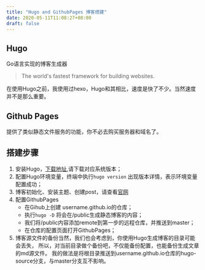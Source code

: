 ```yaml
---
title: "Hugo and GithubPages 博客搭建"
date: 2020-05-11T11:08:27+08:00
draft: false
---
```


## Hugo
Go语言实现的博客生成器
> The world's fastest framework for building websites.

在使用Hugo之前，我使用过hexo，Hugo和其相比，速度是快了不少。当然速度并不是那么重要。

## Github Pages

提供了类似静态文件服务的功能，你不必去购买服务器和域名了。

## 搭建步骤

1. 安装Hugo，[下载地址](https://github.com/gohugoio/hugo/releases),请下载对应系统版本；
2. 配置Hugo环境变量，终端中执行`hugo version` 出现版本详情，表示环境变量配置成功；
3. 博客初始化、安装主题、创建post，请查看[官网](https://gohugo.io/getting-started/quick-start/)
4. 配置GithubPages
	* 在Gihub上创建 username.github.io的仓库；
	* 执行`hugo -D` 将会在/public生成静态博客的内容；
	* 我们将/public内容添加remote到第一步的远程仓库，并推送到master；
	* 在仓库的配置页面打开GithubPages；
5. 博客源文件的备份当然，我们也会考虑到，你使用Hugo生成博客的目录可能会丢失，
所以，对当前目录做个备份吧，不仅能备份配置，也能备份生成文章的md源文件。
我的做法是将根目录推送到username.github.io仓库的hugo-source分支，与master分支互不影响。
